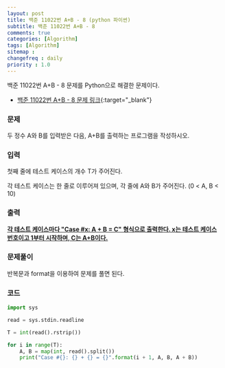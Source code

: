 ```yaml
---
layout: post
title: 백준 11022번 A+B - 8 (python 파이썬)
subtitle: 백준 11022번 A+B - 8
comments: true
categories: [Algorithm]
tags: [Algorithm]
sitemap :
changefreq : daily
priority : 1.0
---
```

백준 11022번 A+B - 8 문제를 Python으로 해결한 문제이다.  

* [백준 11022번 A+B - 8 문제 링크](https://www.acmicpc.net/problem/11022){:target="_blank"}


### 문제 
두 정수 A와 B를 입력받은 다음, A+B를 출력하는 프로그램을 작성하시오.


### 입력
첫째 줄에 테스트 케이스의 개수 T가 주어진다.

각 테스트 케이스는 한 줄로 이루어져 있으며, 각 줄에 A와 B가 주어진다. (0 < A, B < 10)


### 출력
**<u>각 테스트 케이스마다 "Case #x: A + B = C" 형식으로 출력한다. x는 테스트 케이스 번호이고 1부터 시작하며, C는 A+B이다.</u>**


### 문제풀이
반복문과 format을 이용하여 문제를 풀면 된다.


### 코드
```python
import sys

read = sys.stdin.readline

T = int(read().rstrip())

for i in range(T):
	A, B = map(int, read().split())
	print("Case #{}: {} + {} = {}".format(i + 1, A, B, A + B))

```